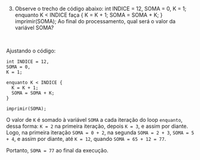 3) Observe o trecho de código abaixo: int INDICE = 12, SOMA = 0, K = 1; enquanto K < INDICE faça { K = K + 1; SOMA = SOMA + K; } imprimir(SOMA);
Ao final do processamento, qual será o valor da variável SOMA?
<br>

Ajustando o código:

    int INDICE = 12,
    SOMA = 0,
    K = 1;
    
    enquanto K < INDICE { 
      K = K + 1; 
      SOMA = SOMA + K; 
    } 
    
    imprimir(SOMA);
    
O valor de `K` é somado à variável `SOMA` a cada iteração do loop `enquanto`, dessa forma: `K = 2` na primeira iteração, depois `K = 3`, e assim por diante. Logo, na primeira iteração `SOMA = 0 + 2`, na segunda  `SOMA = 2 + 3`, `SOMA = 5 + 4`, e assim por diante, até `K = 12`, quando `SOMA = 65 + 12 = 77`.

Portanto, `SOMA = 77` ao final da execução.